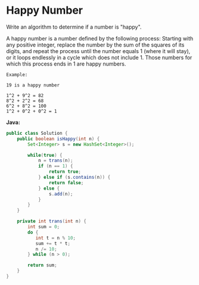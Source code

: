 # Happy Number

Write an algorithm to determine if a number is "happy".

A happy number is a number defined by the following process: Starting with any positive integer, replace the number by the sum of the squares of its digits, and repeat the process until the number equals 1 (where it will stay), or it loops endlessly in a cycle which does not include 1. Those numbers for which this process ends in 1 are happy numbers.

    Example:

    19 is a happy number

    1^2 + 9^2 = 82
    8^2 + 2^2 = 68
    6^2 + 8^2 = 100
    1^2 + 0^2 + 0^2 = 1

**Java:**
```java
public class Solution {
    public boolean isHappy(int n) {
        Set<Integer> s = new HashSet<Integer>();

        while(true) {
            n = trans(n);
            if (n == 1) {
                return true;
            } else if (s.contains(n)) {
                return false;
            } else {
                s.add(n);
            }
        }
    }

    private int trans(int n) {
        int sum = 0;
        do {
           int t = n % 10;
           sum += t * t;
           n /= 10;
        } while (n > 0);

        return sum;
    }
}
```
